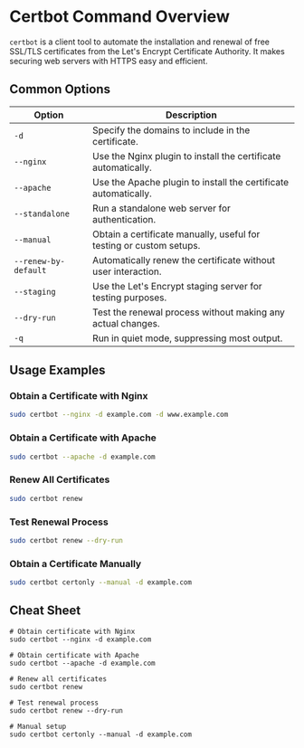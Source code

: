 # Certbot Command Overview

`certbot` is a client tool to automate the installation and renewal of free SSL/TLS certificates from the Let's Encrypt Certificate Authority. It makes securing web servers with HTTPS easy and efficient.

## Common Options

| Option             | Description                                                            |
|--------------------|------------------------------------------------------------------------|
| `-d`               | Specify the domains to include in the certificate.                     |
| `--nginx`          | Use the Nginx plugin to install the certificate automatically.         |
| `--apache`         | Use the Apache plugin to install the certificate automatically.        |
| `--standalone`     | Run a standalone web server for authentication.                        |
| `--manual`         | Obtain a certificate manually, useful for testing or custom setups.    |
| `--renew-by-default` | Automatically renew the certificate without user interaction.       |
| `--staging`        | Use the Let's Encrypt staging server for testing purposes.             |
| `--dry-run`        | Test the renewal process without making any actual changes.            |
| `-q`               | Run in quiet mode, suppressing most output.                            |

## Usage Examples

### Obtain a Certificate with Nginx

```bash
sudo certbot --nginx -d example.com -d www.example.com
```

### Obtain a Certificate with Apache

```bash
sudo certbot --apache -d example.com
```

### Renew All Certificates

```bash
sudo certbot renew
```

### Test Renewal Process

```bash
sudo certbot renew --dry-run
```

### Obtain a Certificate Manually

```bash
sudo certbot certonly --manual -d example.com
```

## Cheat Sheet

```plaintext
# Obtain certificate with Nginx
sudo certbot --nginx -d example.com

# Obtain certificate with Apache
sudo certbot --apache -d example.com

# Renew all certificates
sudo certbot renew

# Test renewal process
sudo certbot renew --dry-run

# Manual setup
sudo certbot certonly --manual -d example.com
```
